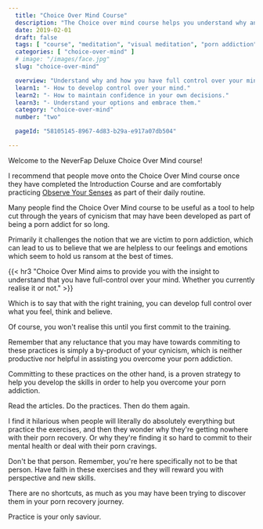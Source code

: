 ```yaml
---
  title: "Choice Over Mind Course"
  description: "The Choice over mind course helps you understand why and how you have full control over your mind."
  date: 2019-02-01
  draft: false
  tags: [ "course", "meditation", "visual meditation", "porn addiction", "addiction", "awareness", "awareness exercises", "perspective", "nofap", "neverfap", "neverfap deluxe" ]
  categories: [ "choice-over-mind" ]
  # image: "/images/face.jpg"
  slug: "choice-over-mind"

  overview: "Understand why and how you have full control over your mind."
  learn1: "- How to develop control over your mind."
  learn2: "- How to maintain confidence in your own decisions."
  learn3: "- Understand your options and embrace them."
  category: "choice-over-mind"
  number: "two"

  pageId: "58105145-8967-4d83-b29a-e917a07db504"

---
```


<!-- Will Need One Edit -->

Welcome to the NeverFap Deluxe Choice Over Mind course!

I recommend that people move onto the Choice Over Mind course once they have completed the Introduction Course and are comfortably practicing <a class="link" href="https://neverfapdeluxe.com/practices/observe-your-senses">Observe Your Senses</a> as part of their daily routine.

Many people find the Choice Over Mind course to be useful as a tool to help cut through the years of cynicism that may have been developed as part of being a porn addict for so long.

Primarily it challenges the notion that we are victim to porn addiction, which can lead to us to believe that we are helpless to our feelings and emotions which seem to hold us ransom at the best of times.


{{< hr3 "Choice Over Mind aims to provide you with the insight to understand that you have full-control over your mind. Whether you currently realise it or not." >}}


Which is to say that with the right training, you can develop full control over what you feel, think and believe.

Of course, you won't realise this until you first commit to the training.

Remember that any reluctance that you may have towards commiting to these practices is simply a by-product of your cynicism, which is neither productive nor helpful in assisting you overcome your porn addiction.

Committing to these practices on the other hand, is a proven strategy to help you develop the skills in order to help you overcome your porn addiction. 

Read the articles. Do the practices. Then do them again. 

I find it hilarious when people will literally do absolutely everything but practice the exercises, and then they wonder why they're getting nowhere with their porn recovery. Or why they're finding it so hard to commit to their mental health or deal with their porn cravings.

Don't be that person. Remember, you're here specifically not to be that person. Have faith in these exercises and they will reward you with perspective and new skills. 

There are no shortcuts, as much as you may have been trying to discover them in your porn recovery journey.

Practice is your only saviour.
